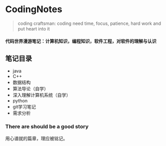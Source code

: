 # CodingNotes
> coding craftsman: coding need time, focus, patience, hard work and put heart into it
#### 代码世界漫游笔记：计算机知识，编程知识，软件工程，对软件的理解与认识
## 笔记目录
* java 
* C++
* 数据结构
* 算法导论（自学）
* 深入理解计算机系统（自学）
* python 
* git学习笔记
* 需求分析

### There are should be a good story
用心谱就的篇章，理应被铭记。
